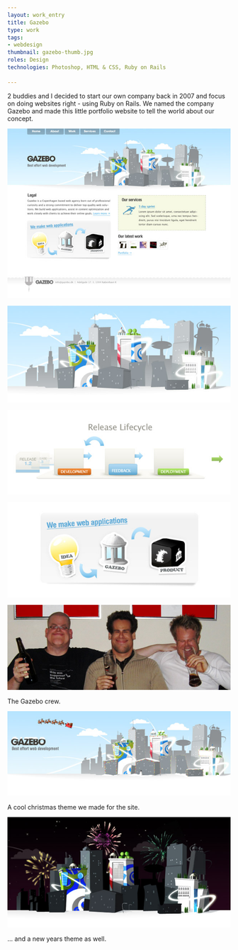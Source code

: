 ```yaml
---
layout: work_entry
title: Gazebo
type: work
tags:
- webdesign
thumbnail: gazebo-thumb.jpg
roles: Design
technologies: Photoshop, HTML & CSS, Ruby on Rails

---
```


2 buddies and I decided to start our own company back in 2007 and focus on doing websites right - using Ruby on Rails. We named the company Gazebo and made this little portfolio website to tell the world about our concept.

<p><img src="/images/work/2010-06-22_gazebo_1.jpg" class="illustration" title="Screenshot 1" alt="Screenshot 1" /></p>

<p><img src="/images/work/2010-06-22_gazebo_2.jpg" class="illustration" title="Screenshot 2" alt="Screenshot 2" /></p>

<p><img src="/images/work/2010-06-22_gazebo_3.jpg" class="illustration" title="Screenshot 3" alt="Screenshot 3" /></p>

<p><img src="/images/work/2010-06-22_gazebo_4.jpg" class="illustration" title="Screenshot 4" alt="Screenshot 4" /></p>

<p><img src="/images/work/2010-06-22_gazebo_5.jpg" class="illustration" title="Screenshot 5" alt="Screenshot 5" /></p>

<p class="description">The Gazebo crew.</p>

<p><img src="/images/work/2010-06-22_gazebo_6.jpg" class="illustration" title="Screenshot 6" alt="Screenshot 6" /></p>

<p class="description">A cool christmas theme we made for the site.</p>

<p><img src="/images/work/2010-06-22_gazebo_7.jpg" class="illustration" title="Screenshot 7" alt="Screenshot 7" /></p>

<p class="description">... and a new years theme as well.</p>

